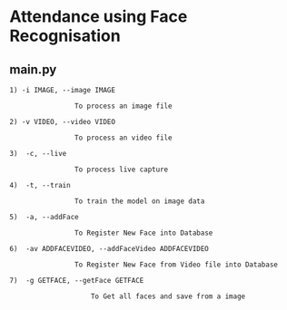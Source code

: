 # Attendance using Face Recognisation

## main.py
	1) -i IMAGE, --image IMAGE

                    To process an image file
	
	2) -v VIDEO, --video VIDEO
    
                    To process an video file
	
	3)  -c, --live    
	
			        To process live capture
    
    4)  -t, --train

    				To train the model on image data
	
	5)	-a, --addFace
	
					To Register New Face into Database	

	6)	-av ADDFACEVIDEO, --addFaceVideo ADDFACEVIDEO

                    To Register New Face from Video file into Database

	7)	-g GETFACE, --getFace GETFACE

                        To Get all faces and save from a image
